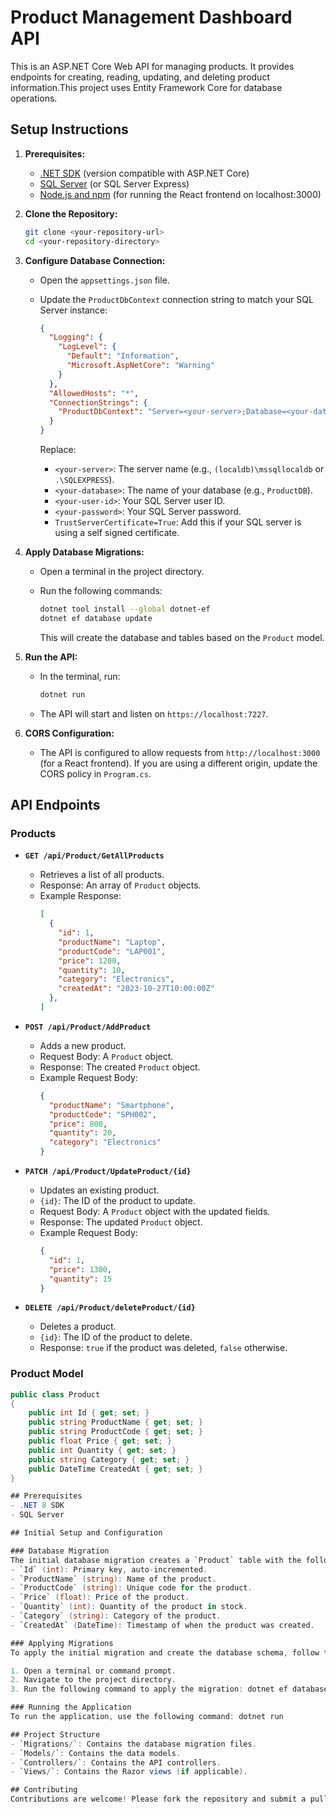 # Product Management Dashboard API

This is an ASP.NET Core Web API for managing products. It provides endpoints for creating, reading, updating, and deleting product information.This project uses Entity Framework Core for database operations.

## Setup Instructions

1.  **Prerequisites:**
    * [.NET SDK](https://dotnet.microsoft.com/download) (version compatible with ASP.NET Core)
    * [SQL Server](https://www.microsoft.com/en-us/sql-server/sql-server-downloads) (or SQL Server Express)
    * [Node.js and npm](https://nodejs.org/) (for running the React frontend on localhost:3000)

2.  **Clone the Repository:**
    ```bash
    git clone <your-repository-url>
    cd <your-repository-directory>
    ```

3.  **Configure Database Connection:**
    * Open the `appsettings.json` file.
    * Update the `ProductDbContext` connection string to match your SQL Server instance:

        ```json
        {
          "Logging": {
            "LogLevel": {
              "Default": "Information",
              "Microsoft.AspNetCore": "Warning"
            }
          },
          "AllowedHosts": "*",
          "ConnectionStrings": {
            "ProductDbContext": "Server=<your-server>;Database=<your-database>;User Id=<your-user-id>;Password=<your-password>;TrustServerCertificate=True;"
          }
        }
        ```

        Replace:
        * `<your-server>`: The server name (e.g., `(localdb)\mssqllocaldb` or `.\SQLEXPRESS`).
        * `<your-database>`: The name of your database (e.g., `ProductDB`).
        * `<your-user-id>`: Your SQL Server user ID.
        * `<your-password>`: Your SQL Server password.
        * `TrustServerCertificate=True`: Add this if your SQL server is using a self signed certificate.

4.  **Apply Database Migrations:**
    * Open a terminal in the project directory.
    * Run the following commands:

        ```bash
        dotnet tool install --global dotnet-ef
        dotnet ef database update
        ```

        This will create the database and tables based on the `Product` model.

5.  **Run the API:**
    * In the terminal, run:

        ```bash
        dotnet run
        ```

    * The API will start and listen on `https://localhost:7227`.

6.  **CORS Configuration:**
    * The API is configured to allow requests from `http://localhost:3000` (for a React frontend). If you are using a different origin, update the CORS policy in `Program.cs`.

## API Endpoints

### Products

* **`GET /api/Product/GetAllProducts`**
    * Retrieves a list of all products.
    * Response: An array of `Product` objects.
    * Example Response:
        ```json
        [
          {
            "id": 1,
            "productName": "Laptop",
            "productCode": "LAP001",
            "price": 1200,
            "quantity": 10,
            "category": "Electronics",
            "createdAt": "2023-10-27T10:00:00Z"
          },
        ]
        ```

* **`POST /api/Product/AddProduct`**
    * Adds a new product.
    * Request Body: A `Product` object.
    * Response: The created `Product` object.
    * Example Request Body:
        ```json
        {
          "productName": "Smartphone",
          "productCode": "SPH002",
          "price": 800,
          "quantity": 20,
          "category": "Electronics"
        }
        ```

* **`PATCH /api/Product/UpdateProduct/{id}`**
    * Updates an existing product.
    * `{id}`: The ID of the product to update.
    * Request Body: A `Product` object with the updated fields.
    * Response: The updated `Product` object.
    * Example Request Body:
        ```json
        {
          "id": 1,
          "price": 1300,
          "quantity": 15
        }
        ```

* **`DELETE /api/Product/deleteProduct/{id}`**
    * Deletes a product.
    * `{id}`: The ID of the product to delete.
    * Response: `true` if the product was deleted, `false` otherwise.

### Product Model

```csharp
public class Product
{
    public int Id { get; set; }
    public string ProductName { get; set; }
    public string ProductCode { get; set; }
    public float Price { get; set; }
    public int Quantity { get; set; }
    public string Category { get; set; }
    public DateTime CreatedAt { get; set; }
}

## Prerequisites
- .NET 8 SDK
- SQL Server

## Initial Setup and Configuration

### Database Migration
The initial database migration creates a `Product` table with the following columns:
- `Id` (int): Primary key, auto-incremented.
- `ProductName` (string): Name of the product.
- `ProductCode` (string): Unique code for the product.
- `Price` (float): Price of the product.
- `Quantity` (int): Quantity of the product in stock.
- `Category` (string): Category of the product.
- `CreatedAt` (DateTime): Timestamp of when the product was created.

### Applying Migrations
To apply the initial migration and create the database schema, follow these steps:

1. Open a terminal or command prompt.
2. Navigate to the project directory.
3. Run the following command to apply the migration: dotnet ef database update

### Running the Application
To run the application, use the following command: dotnet run

## Project Structure
- `Migrations/`: Contains the database migration files.
- `Models/`: Contains the data models.
- `Controllers/`: Contains the API controllers.
- `Views/`: Contains the Razor views (if applicable).

## Contributing
Contributions are welcome! Please fork the repository and submit a pull request.

    
